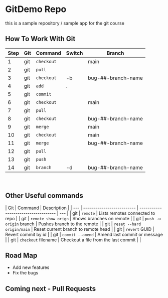 # GitDemo Repo

this is a sample repository / sample app for the git course

## How To Work With Git

| Step | Git | Command    | Switch | Branch             |
| ---- | --- | ---------- | ------ | ------------------ |
| 1    | git | `checkout` |        | main               |
| 2    | git | `pull`     |        |                    |
| 3    | git | `checkout` | -b     | bug-##-branch-name |
| 4    | git | `add`      | .      |                    |
| 5    | git | `commit`   |        |                    |
| 6    | git | `checkout` |        | main               |
| 7    | git | `pull`     |        |                    |
| 8    | git | `checkout` |        | bug-##-branch-name |
| 9    | git | `merge`    |        | main               |
| 10   | git | `checkout` |        | main               |
| 11   | git | `merge`    |        | bug-##-branch-name |
| 12   | git | `pull`     |        |                    |
| 13   | git | `push`     |        |                    |
| 14   | git | `branch`   | -d     | bug-##-branch-name |

</br>

## Other Useful commands

| Git | Command                    | Description                          |
| --- | -------------------------- | ------------------------------------ | --- |
| git | `remote`                   | Lists remotes connected to repo      |
| git | `remote show orign`        | Shows branches on remote             |
| git | `push -u origin` branch    | Pushes branch to the remote          |
| git | `reset --hard origin/main` | Reset current branch to remote head  |
| git | `revert` GUID              | Revert commit by id                  |
| git | `commit --amend`           | Amend last commit or message         |
| git | `checkout` filename        | Checkout a file from the last commit |     |

## Road Map

- Add new features
- Fix the bugs

## Coming next - Pull Requests
